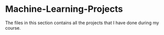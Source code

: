 # Machine-Learning-Projects
The files in this section contains all the projects that I have done during my course.
